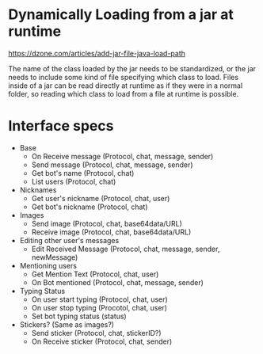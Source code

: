 # Dynamically Loading from a jar at runtime
https://dzone.com/articles/add-jar-file-java-load-path

The name of the class loaded by the jar needs to be standardized, or
the jar needs to include some kind of file specifying which class to load.
Files inside of a jar can be read directly at runtime as if they were in
a normal folder, so reading which class to load from a file at runtime
is possible.


# Interface specs
- Base
    - On Receive message (Protocol, chat, message, sender)
    - Send message (Protocol, chat, message, sender)
    - Get bot's name (Protocol, chat)
    - List users (Protocol, chat)
- Nicknames
    - Get user's nickname (Protocol, chat, user)
    - Get bot's nickname (Protocol, chat)
- Images
    - Send image (Protocol, chat, base64data/URL)
    - Receive image (Protocol, chat, base64data/URL)
- Editing other user's messages
    - Edit Received Message (Protocol, chat, message, sender, newMessage)
- Mentioning users
    - Get Mention Text (Protocol, chat, user)
    - On Bot mentioned (Protocol, chat, message, sender)
- Typing Status
    - On user start typing (Protocol, chat, user)
    - On user stop typing (Procotol, chat, user)
    - Set bot typing status (status)
- Stickers? (Same as images?)
    - Send sticker (Protocol, chat, stickerID?)
    - On Receive sticker (Protocol, chat, sender)
